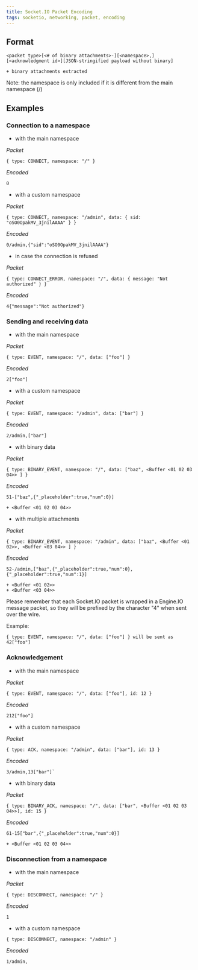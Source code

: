 ```yaml
---
title: Socket.IO Packet Encoding
tags: socketio, networking, packet, encoding
---
```


## Format
```
<packet type>[<# of binary attachments>-][<namespace>,][<acknowledgment id>][JSON-stringified payload without binary]

+ binary attachments extracted
```

Note: the namespace is only included if it is different from the main namespace (/)

## Examples

### Connection to a namespace

- with the main namespace

*Packet*

```
{ type: CONNECT, namespace: "/" }
```

*Encoded*

```
0
```

- with a custom namespace

*Packet*

```
{ type: CONNECT, namespace: "/admin", data: { sid: "oSO0OpakMV_3jnilAAAA" } }
```

*Encoded*

```
0/admin,{"sid":"oSO0OpakMV_3jnilAAAA"}
```

- in case the connection is refused

*Packet*

```
{ type: CONNECT_ERROR, namespace: "/", data: { message: "Not authorized" } }
```

*Encoded*

```
4{"message":"Not authorized"}
```

### Sending and receiving data

- with the main namespace

*Packet*

```
{ type: EVENT, namespace: "/", data: ["foo"] }
```

*Encoded*

```
2["foo"]
```

- with a custom namespace

*Packet*

```
{ type: EVENT, namespace: "/admin", data: ["bar"] }
```

*Encoded*

```
2/admin,["bar"]
```

- with binary data

*Packet*

```
{ type: BINARY_EVENT, namespace: "/", data: ["baz", <Buffer <01 02 03 04>> ] }
```


*Encoded*

```
51-["baz",{"_placeholder":true,"num":0}]

+ <Buffer <01 02 03 04>>
```

- with multiple attachments

*Packet*

```
{ type: BINARY_EVENT, namespace: "/admin", data: ["baz", <Buffer <01 02>>, <Buffer <03 04>> ] }
```

*Encoded*

```
52-/admin,["baz",{"_placeholder":true,"num":0},{"_placeholder":true,"num":1}]

+ <Buffer <01 02>>
+ <Buffer <03 04>>
```

Please remember that each Socket.IO packet is wrapped in a Engine.IO message packet, so they will be prefixed by the character "4" when sent over the wire.

Example:

```
{ type: EVENT, namespace: "/", data: ["foo"] } will be sent as 42["foo"]
```

### Acknowledgement

- with the main namespace

*Packet*

```
{ type: EVENT, namespace: "/", data: ["foo"], id: 12 }
```

*Encoded*

```
212["foo"]
```

- with a custom namespace

*Packet*

```
{ type: ACK, namespace: "/admin", data: ["bar"], id: 13 }
```

*Encoded*

```
3/admin,13["bar"]`
```

- with binary data

*Packet*

```
{ type: BINARY_ACK, namespace: "/", data: ["bar", <Buffer <01 02 03 04>>], id: 15 }
```

*Encoded*

```
61-15["bar",{"_placeholder":true,"num":0}]

+ <Buffer <01 02 03 04>>
```

### Disconnection from a namespace

- with the main namespace

*Packet*

```
{ type: DISCONNECT, namespace: "/" }
```

*Encoded*

```
1
```

- with a custom namespace

```
{ type: DISCONNECT, namespace: "/admin" }
```

*Encoded*

```
1/admin,
```